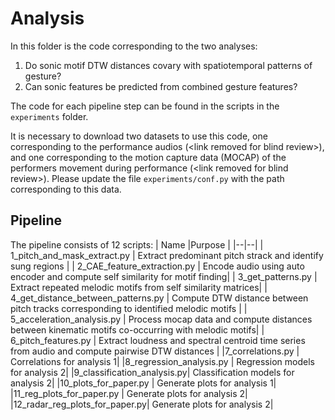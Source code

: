 # Analysis

In this folder is the code corresponding to the two analyses:

1. Do sonic motif DTW distances covary with spatiotemporal patterns of gesture?
2. Can sonic features be predicted from combined gesture features?

The code for each pipeline step can be found in the scripts in the `experiments` folder.

It is necessary to download two datasets to use this code, one corresponding to the performance audios (\<link removed for blind review>), and one corresponding to the motion capture data (MOCAP) of the performers movement during performance (\<link removed for blind review>). Please update the file `experiments/conf.py` with the path corresponding to this data. 

## Pipeline
The pipeline consists of 12 scripts:
| Name |Purpose  |
|--|--|
| 1_pitch_and_mask_extract.py | Extract predominant pitch strack and identify sung regions |
| 2_CAE_feature_extraction.py | Encode audio using auto encoder and compute self similarity for motif finding|
| 3_get_patterns.py |  Extract repeated melodic motifs from self similarity matrices|
| 4_get_distance_between_patterns.py | Compute DTW distance between pitch tracks corresponding to identified melodic motifs |
| 5_acceleration_analysis.py |  Process mocap data and compute distances between kinematic motifs co-occurring with melodic motifs|
| 6_pitch_features.py | Extract loudness and spectral centroid time series from audio and compute pairwise DTW distances |
|7_correlations.py |  Correlations for analysis 1|
|8_regression_analysis.py |  Regression models for analysis 2|
|9_classification_analysis.py|  Classification models for analysis 2|
|10_plots_for_paper.py  |  Generate plots for analysis 1|
|11_reg_plots_for_paper.py |  Generate plots for analysis 2|
|12_radar_reg_plots_for_paper.py|  Generate plots for analysis 2|


